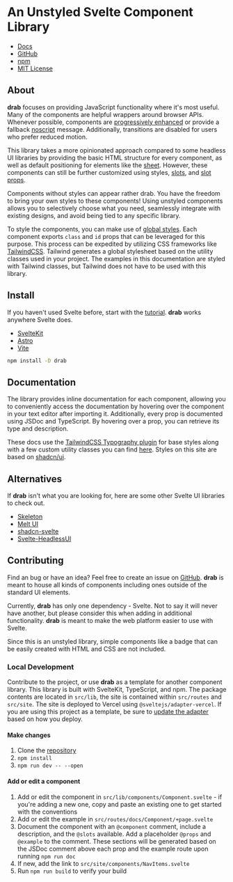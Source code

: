 # An Unstyled Svelte Component Library

- [Docs](https://drab.robino.dev)
- [GitHub](https://github.com/rossrobino/drab)
- [npm](https://www.npmjs.com/package/drab)
- [MIT License](https://github.com/rossrobino/drab/blob/main/LICENSE.md)

## About

**drab** focuses on providing JavaScript functionality where it's most useful. Many of the components are helpful wrappers around browser APIs. Whenever possible, components are [progressively enhanced](/docs/ShareButton) or provide a fallback [noscript](https://developer.mozilla.org/en-US/docs/Web/HTML/Element/noscript) message. Additionally, transitions are disabled for users who prefer reduced motion.

This library takes a more opinionated approach compared to some headless UI libraries by providing the basic HTML structure for every component, as well as default positioning for elements like the [sheet](/docs/Sheet). However, these components can still be further customized using styles, [slots](https://svelte.dev/tutorial/slots), and [slot props](https://svelte.dev/tutorial/slot-props).

Components without styles can appear rather drab. You have the freedom to bring your own styles to these components! Using unstyled components allows you to selectively choose what you need, seamlessly integrate with existing designs, and avoid being tied to any specific library.

To style the components, you can make use of [global styles](https://joyofcode.xyz/global-styles-in-sveltekit). Each component exports `class` and `id` props that can be leveraged for this purpose. This process can be expedited by utilizing CSS frameworks like [TailwindCSS](https://tailwindcss.com/). Tailwind generates a global stylesheet based on the utility classes used in your project. The examples in this documentation are styled with Tailwind classes, but Tailwind does not have to be used with this library.

## Install

If you haven't used Svelte before, start with the [tutorial](https://svelte.dev/tutorial/basics). **drab** works anywhere Svelte does.

- [SvelteKit](https://kit.svelte.dev)
- [Astro](https://docs.astro.build/en/tutorial/1-setup/2/)
- [Vite](https://vitejs.dev/guide/)

```bash
npm install -D drab
```

## Documentation

The library provides inline documentation for each component, allowing you to conveniently access the documentation by hovering over the component in your text editor after importing it. Additionally, every prop is documented using JSDoc and TypeScript. By hovering over a prop, you can retrieve its type and description.

These docs use the [TailwindCSS Typography plugin](https://tailwindcss.com/docs/typography-plugin) for base styles along with a few custom utility classes you can find [here](https://github.com/rossrobino/drab/blob/main/src/app.postcss). Styles on this site are based on [shadcn/ui](https://ui.shadcn.com/).

## Alternatives

If **drab** isn't what you are looking for, here are some other Svelte UI libraries to check out.

- [Skeleton](https://skeleton.dev)
- [Melt UI](https://www.melt-ui.com/)
- [shadcn-svelte](https://www.shadcn-svelte.com/)
- [Svelte-HeadlessUI](https://captaincodeman.github.io/svelte-headlessui/)

## Contributing

Find an bug or have an idea? Feel free to create an issue on [GitHub](https://github.com/rossrobino/drab). **drab** is meant to house all kinds of components including ones outside of the standard UI elements.

Currently, **drab** has only one dependency - Svelte. Not to say it will never have another, but please consider this when adding in additional functionality. **drab** is meant to make the web platform easier to use with Svelte.

Since this is an unstyled library, simple components like a badge that can be easily created with HTML and CSS are not included.

### Local Development

Contribute to the project, or use **drab** as a template for another component library. This library is built with SvelteKit, TypeScript, and npm. The package contents are located in `src/lib`, the site is contained within `src/routes` and `src/site`. The site is deployed to Vercel using `@sveltejs/adapter-vercel`. If you are using this project as a template, be sure to [update the adapter](https://kit.svelte.dev/docs/adapters) based on how you deploy.

#### Make changes

1. Clone the [repository](https://github.com/rossrobino/drab)
2. `npm install`
3. `npm run dev -- --open`

#### Add or edit a component

1. Add or edit the component in `src/lib/components/Component.svelte` - if you're adding a new one, copy and paste an existing one to get started with the conventions
2. Add or edit the example in `src/routes/docs/Component/+page.svelte`
3. Document the component with an `@component` comment, include a description, and the `@slots` available. Add a placeholder `@props` and `@example` to the comment. These sections will be generated based on the JSDoc comment above each prop and the example route upon running `npm run doc`
4. If new, add the link to `src/site/components/NavItems.svelte`
5. Run `npm run build` to verify your build
